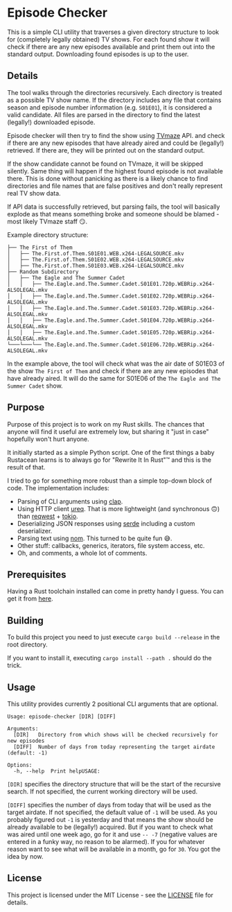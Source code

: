 # Episode Checker

This is a simple CLI utility that traverses a given directory structure to look for (completely legally obtained) TV shows. For each found show it will check if there are any new episodes available and print them out into the standard output. Downloading found episodes is up to the user.

## Details

The tool walks through the directories recursively. Each directory is treated as a possible TV show name. If the directory includes any file that contains season and episode number information (e.g. `S01E01`), it is considered a valid candidate. All files are parsed in the directory to find the latest (legally!) downloaded episode.

Episode checker will then try to find the show using [TVmaze](https://www.tvmaze.com/) API. and check if there are any new episodes that have already aired and could be (legally!) retrieved. If there are, they will be printed out on the standard output.

If the show candidate cannot be found on TVmaze, it will be skipped silently. Same thing will happen if the highest found episode is not available there. This is done without panicking as there is a likely chance to find directories and file names that are false positives and don't really represent real TV show data.

If API data is successfully retrieved, but parsing fails, the tool will basically explode as that means something broke and someone should be blamed - most likely TVmaze staff 😏.

Example directory structure:

```
├── The First of Them
│   ├── The.First.of.Them.S01E01.WEB.x264-LEGALSOURCE.mkv
│   ├── The.First.of.Them.S01E02.WEB.x264-LEGALSOURCE.mkv
│   ├── The.First.of.Them.S01E03.WEB.x264-LEGALSOURCE.mkv
├── Random Subdirectory
│   ├── The Eagle and The Summer Cadet
│   │   ├── The.Eagle.and.The.Summer.Cadet.S01E01.720p.WEBRip.x264-ALSOLEGAL.mkv
│   │   ├── The.Eagle.and.The.Summer.Cadet.S01E02.720p.WEBRip.x264-ALSOLEGAL.mkv
│   │   ├── The.Eagle.and.The.Summer.Cadet.S01E03.720p.WEBRip.x264-ALSOLEGAL.mkv
│   │   ├── The.Eagle.and.The.Summer.Cadet.S01E04.720p.WEBRip.x264-ALSOLEGAL.mkv
│   │   ├── The.Eagle.and.The.Summer.Cadet.S01E05.720p.WEBRip.x264-ALSOLEGAL.mkv
└───└───└── The.Eagle.and.The.Summer.Cadet.S01E06.720p.WEBRip.x264-ALSOLEGAL.mkv
```

In the example above, the tool will check what was the air date of S01E03 of the show `The First of Them` and check if there are any new episodes that have already aired. It will do the same for S01E06 of the `The Eagle and The Summer Cadet` show.

## Purpose

Purpose of this project is to work on my Rust skills. The chances that anyone will find it useful are extremely low, but sharing it "just in case" hopefully won't hurt anyone.

It initially started as a simple Python script. One of the first things a baby Rustacean learns is to always go for "Rewrite It In Rust"™  and this is the result of that.

I tried to go for something more robust than a simple top-down block of code. The implementation includes:
- Parsing of CLI arguments using [clap](https://docs.rs/clap/latest/clap/).
- Using HTTP client [ureq](https://docs.rs/ureq/latest/ureq/). That is more lightweight (and synchronous 🙃) than [reqwest](https://docs.rs/reqwest/latest/reqwest/) + [tokio](https://docs.rs/tokio/latest/tokio/).
- Deserializing JSON responses using [serde](https://docs.rs/serde/latest/serde/) including a custom deserializer.
- Parsing text using [nom](https://docs.rs/nom/latest/nom/). This turned to be quite fun 😅.
- Other stuff: callbacks, generics, iterators, file system access, etc.
- Oh, and comments, a whole lot of comments.  

## Prerequisites

Having a Rust toolchain installed can come in pretty handy I guess. You can get it from [here](https://www.rust-lang.org/tools/install).

## Building

To build this project you need to just execute `cargo build --release` in the root directory.

If you want to install it, executing `cargo install --path .` should do the trick.

## Usage

This utility provides currently 2 positional CLI arguments that are optional.

```
Usage: episode-checker [DIR] [DIFF]

Arguments:
  [DIR]   Directory from which shows will be checked recursively for new episodes
  [DIFF]  Number of days from today representing the target airdate (default: -1)

Options:
  -h, --help  Print helpUSAGE:
```

`[DIR]` specifies the directory structure that will be the start of the recursive search. If not specified, the current working directory will be used.

`[DIFF]` specifies the number of days from today that will be used as the target airdate. If not specified, the default value of `-1` will be used. As you probably figured out `-1` is yesterday and that means the show should be already available to be (legally!) acquired. But if you want to check what was aired until one week ago, go for it and use `-- -7` (negative values are entered in a funky way, no reason to be alarmed). If you for whatever reason want to see what will be available in a month, go for `30`. You got the idea by now.

## License

This project is licensed under the MIT License - see the [LICENSE](LICENSE.md) file for details.